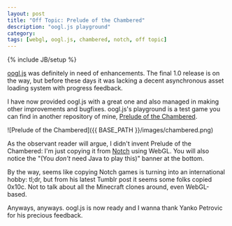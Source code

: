 ```yaml
---
layout: post
title: "Off Topic: Prelude of the Chambered"
description: "oogl.js playground"
category: 
tags: [webgl, oogl.js, chambered, notch, off topic]
---
```

{% include JB/setup %}

[oogl.js](http://oogljs.com/) was definitely in need of enhancements. The final 1.0 release is on the way, but before these days it was lacking a decent asynchronous asset loading system with progress feedback.

I have now provided oogl.js with a great one and also managed in making other improvements and bugfixes. oogl.js's playground is a test game you can find in another repository of mine, [Prelude of the Chambered](http://71104.github.io/chambered).

![Prelude of the Chambered]({{ BASE_PATH }}/images/chambered.png)

As the observant reader will argue, I didn't invent Prelude of the Chambered: I'm just copying it from [Notch](http://notch.tumblr.com/) using WebGL. You will also notice the "(You *don't* need Java to play this)" banner at the bottom.

By the way, seems like copying Notch games is turning into an international hobby: tl;dr, but from his latest Tumblr post it seems some folks copied 0x10c. Not to talk about all the Minecraft clones around, even WebGL-based.

Anyways, anyways. oogl.js is now ready and I wanna thank Yanko Petrovic for his precious feedback.
